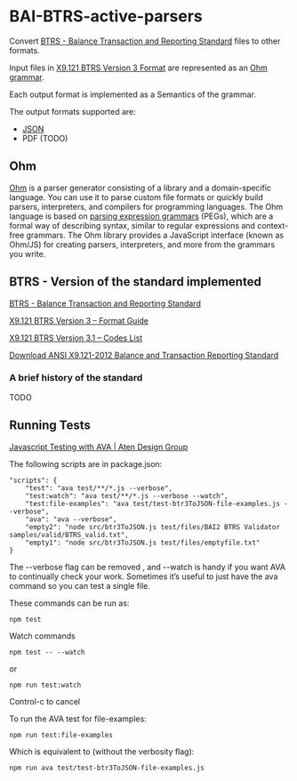 # BAI-BTRS-active-parsers

Convert [BTRS - Balance Transaction and Reporting Standard](https://x9.org/standards/btrs/) files to other formats.

Input files in [X9.121 BTRS Version 3 Format](https://x9.org/wp-content/uploads/2017/05/X9.121-2016-BTRS-Version-3.0.pdf) are represented as an [Ohm grammar](TODO).

Each output format is implemented as a Semantics of the grammar.

The output formats supported are:

- [JSON](http://json.org/)
- PDF (TODO)

## Ohm

[Ohm](https://github.com/harc/ohm) is a parser generator consisting of a library and a domain-specific language. 
You can use it to parse custom file formats or quickly build parsers, interpreters, and compilers for programming languages.
The Ohm language is based on [parsing expression grammars](http://en.wikipedia.org/wiki/Parsing_expression_grammar) (PEGs),
which are a formal way of describing syntax, similar to regular expressions and context-free grammars.
The Ohm library provides a JavaScript interface (known as Ohm/JS) for creating parsers, interpreters, and more from the grammars you write.

## BTRS - Version of the standard implemented

[BTRS - Balance Transaction and Reporting Standard](https://x9.org/standards/btrs/)

[X9.121 BTRS Version 3 – Format Guide](https://x9.org/wp-content/uploads/2017/05/X9.121-2016-BTRS-Version-3.0.pdf)

[X9.121 BTRS Version 3.1 – Codes List](https://x9.org/wp-content/uploads/2013/10/X9-121-2017-BTRS-Version-3-1-Type-Codes.xlsx)

[Download ANSI X9.121-2012 Balance and Transaction Reporting Standard](https://x9.org/standards/btrs/download-btrs/)

### A brief history of the standard

TODO

## Running Tests

[Javascript Testing with AVA | Aten Design Group](https://atendesigngroup.com/blog/javascript-testing-ava)

The following scripts are in package.json:

    "scripts": {
        "test": "ava test/**/*.js --verbose",
        "test:watch": "ava test/**/*.js --verbose --watch",
        "test:file-examples": "ava test/test-btr3ToJSON-file-examples.js --verbose",
        "ava": "ava --verbose",
        "empty2": "node src/btr3ToJSON.js test/files/BAI2 BTRS Validator samples/valid/BTRS_valid.txt",
        "empty1": "node src/btr3ToJSON.js test/files/emptyfile.txt"
    }

The --verbose flag can be removed
, and --watch is handy if you want AVA to continually check your work. Sometimes it’s useful to just have the ava command so you can test a single file.

These commands can be run as:

    npm test

Watch commands

    npm test -- --watch

or

    npm run test:watch

Control-c to cancel

To run the AVA test for file-examples:

    npm run test:file-examples

Which is equivalent to (without the verbosity flag):

    npm run ava test/test-btr3ToJSON-file-examples.js
